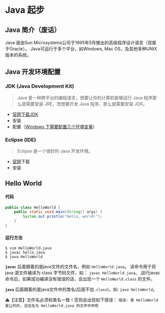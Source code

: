 # Java 起步 
## Java 简介（废话） 
Java 是由Sun Microsystems公司于1995年5月推出的高级程序设计语言（现属于Oracle）。 
Java可运行于多个平台，如Windows, Mac OS，及其他多种UNIX版本的系统。 

## Java 开发环境配置 

### JDK (Java Development Kit) 

> Java 是一种跨平台的编程语言，想要让你的计算机能够运行 Java 程序那么就需要安装 JRE，而想要开发 Java 程序，那么就需要安装 JDK。   

* [官网下载JDK](https://www.oracle.com/technetwork/java/javase/downloads/index.html) 
* 安装 
* 配置（[Windows 下需要配置几个环境变量](https://docs.oracle.com/en/java/javase/12/install/installation-jdk-microsoft-windows-platforms.html)） 

### Eclipse (IDE) 

> Eclipse 是一个很好的 Java 开发环境。   

* [官网](https://www.eclipse.org)下载 
* 安装 

## Hello World 

#### 代码 
```java 
public class HelloWorld { 
	public static void main(String[] args) { 
		System.out.println("Hello, world!"); 
	} 
} 
``` 

#### 运行方法 
``` 
$ vim HelloWorld.java 
$ javac hello.java 
$ java HelloWorld 
``` 

**`javac`** 后面跟着的是java文件的文件名，例如 `HelloWorld.java`。 该命令用于将 java 源文件编译为 class 字节码文件，如： `javac HelloWorld.java`。 
运行javac命令后，如果成功编译没有错误的话，会出现一个 `HelloWorld.class` 的文件。
 
**`java`** 后面跟着的是java文件中的类名(后面不加`.class`)，如: `java HelloWorld`。 

⚠️【注意】文件名必须和类名一致！否则会出现如下错误： 
`错误: 类 HelloWorld 是公共的, 应在名为 HelloWorld.java 的文件中声明` 

